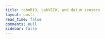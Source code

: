 ```yaml
---
title: roboRIO, LabVEIW, and datum sensors
layout: posts
read_time: false
comments: null
sidebar: false
---
```


